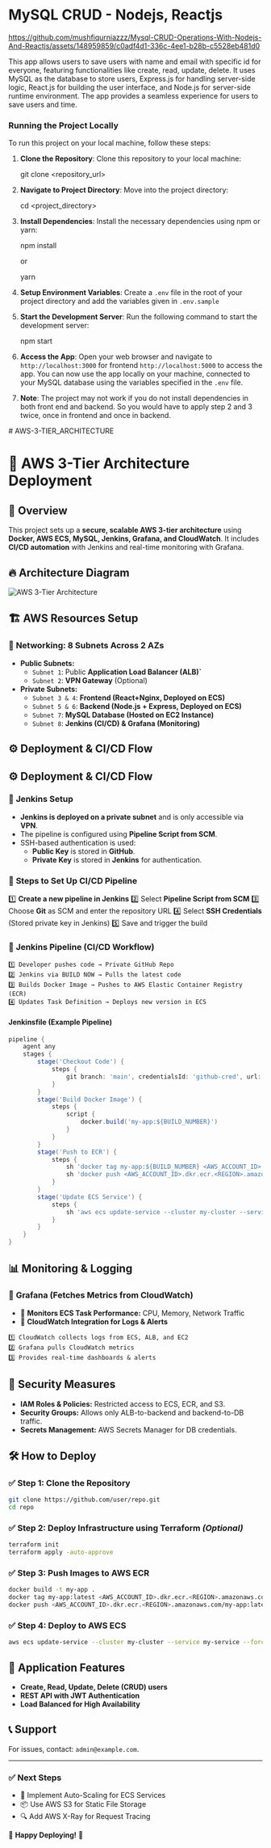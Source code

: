 
<h1>MySQL CRUD - Nodejs, Reactjs</h1>


https://github.com/mushfiqurniazzz/Mysql-CRUD-Operations-With-Nodejs-And-Reactjs/assets/148959859/c0adf4d1-336c-4ee1-b28b-c5528eb481d0


<p>This app allows users to save users with name and email with specific id for everyone, featuring functionalities like create, read, update, delete. It uses MySQL as the database to store users, Express.js for handling server-side logic, React.js for building the user interface, and Node.js for server-side runtime environment. The app provides a seamless experience for users to save users and time.</p>
<h3>Running the Project Locally</h3>
  <p>To run this project on your local machine, follow these steps:

1. <b>Clone the Repository</b>: Clone this repository to your local machine:

   git clone <repository_url>

2. <b>Navigate to Project Directory</b>: Move into the project directory:

   cd <project_directory>

3. <b>Install Dependencies</b>: Install the necessary dependencies using npm or yarn:

   npm install

   or

   yarn

4. <b>Setup Environment Variables</b>: Create a `.env` file in the root of your project directory and add the variables given in `.env.sample`

5. <b>Start the Development Server</b>: Run the following command to start the development server:

   npm start

6. <b>Access the App</b>: Open your web browser and navigate to `http://localhost:3000` for frontend `http://localhost:5000` to access the app. You can now use the app locally on your machine, connected to your MySQL database using the variables specified in the `.env` file.

7. <b>Note</b>: The project may not work if you do not install dependencies in both front end and backend. So you would have to apply step 2 and 3 twice, once in frontend and once in backend.
</p>
# AWS-3-TIER_ARCHITECTURE

# 🚀 AWS 3-Tier Architecture Deployment

## 📌 Overview
This project sets up a **secure, scalable AWS 3-tier architecture** using **Docker, AWS ECS, MySQL, Jenkins, Grafana, and CloudWatch**. It includes **CI/CD automation** with Jenkins and real-time monitoring with Grafana.

## 🔥 Architecture Diagram

![AWS 3-Tier Architecture](./architecture.png)

## 🏗️ AWS Resources Setup

### 🔹 **Networking: 8 Subnets Across 2 AZs**
- **Public Subnets:**
  - `Subnet 1`: Public **Application Load Balancer (ALB)`**
  - `Subnet 2`: **VPN Gateway** (Optional)
- **Private Subnets:**
  - `Subnet 3 & 4`: **Frontend (React+Nginx, Deployed on ECS)**
  - `Subnet 5 & 6`: **Backend (Node.js + Express, Deployed on ECS)**
  - `Subnet 7`: **MySQL Database (Hosted on EC2 Instance)**
  - `Subnet 8`: **Jenkins (CI/CD) & Grafana (Monitoring)**

## ⚙️ **Deployment & CI/CD Flow**


## ⚙️ **Deployment & CI/CD Flow**

### 🔹 **Jenkins Setup**
- **Jenkins is deployed on a private subnet** and is only accessible via **VPN**.
- The pipeline is configured using **Pipeline Script from SCM**.
- SSH-based authentication is used:
  - **Public Key** is stored in **GitHub**.
  - **Private Key** is stored in **Jenkins** for authentication.

### 🔹 **Steps to Set Up CI/CD Pipeline**
1️⃣ **Create a new pipeline in Jenkins**
2️⃣ Select **Pipeline Script from SCM**
3️⃣ Choose **Git** as SCM and enter the repository URL
4️⃣ Select **SSH Credentials** (Stored private key in Jenkins)
5️⃣ Save and trigger the build

### 🔹 **Jenkins Pipeline (CI/CD Workflow)**
```plaintext
1️⃣ Developer pushes code → Private GitHub Repo
2️⃣ Jenkins via BUILD NOW → Pulls the latest code
3️⃣ Builds Docker Image → Pushes to AWS Elastic Container Registry (ECR)
4️⃣ Updates Task Definition → Deploys new version in ECS
```
#### **Jenkinsfile** (Example Pipeline)
```groovy
pipeline {
    agent any
    stages {
        stage('Checkout Code') {
            steps {
                git branch: 'main', credentialsId: 'github-cred', url: 'https://github.com/user/repo.git'
            }
        }
        stage('Build Docker Image') {
            steps {
                script {
                    docker.build('my-app:${BUILD_NUMBER}')
                }
            }
        }
        stage('Push to ECR') {
            steps {
                sh 'docker tag my-app:${BUILD_NUMBER} <AWS_ACCOUNT_ID>.dkr.ecr.<REGION>.amazonaws.com/my-app:${BUILD_NUMBER}'
                sh 'docker push <AWS_ACCOUNT_ID>.dkr.ecr.<REGION>.amazonaws.com/my-app:${BUILD_NUMBER}'
            }
        }
        stage('Update ECS Service') {
            steps {
                sh 'aws ecs update-service --cluster my-cluster --service my-service --force-new-deployment'
            }
        }
    }
}
```

## 📊 **Monitoring & Logging**

### 🔹 **Grafana (Fetches Metrics from CloudWatch)**
- 📌 **Monitors ECS Task Performance:** CPU, Memory, Network Traffic
- 📌 **CloudWatch Integration for Logs & Alerts**

```plaintext
1️⃣ CloudWatch collects logs from ECS, ALB, and EC2
2️⃣ Grafana pulls CloudWatch metrics
3️⃣ Provides real-time dashboards & alerts
```

## 🔐 **Security Measures**
- **IAM Roles & Policies:** Restricted access to ECS, ECR, and S3.
- **Security Groups:** Allows only ALB-to-backend and backend-to-DB traffic.
- **Secrets Management:** AWS Secrets Manager for DB credentials.

## 🛠️ **How to Deploy**

### ✅ **Step 1: Clone the Repository**
```bash
git clone https://github.com/user/repo.git
cd repo
```

### ✅ **Step 2: Deploy Infrastructure using Terraform** *(Optional)*
```bash
terraform init
terraform apply -auto-approve
```

### ✅ **Step 3: Push Images to AWS ECR**
```bash
docker build -t my-app .
docker tag my-app:latest <AWS_ACCOUNT_ID>.dkr.ecr.<REGION>.amazonaws.com/my-app:latest
docker push <AWS_ACCOUNT_ID>.dkr.ecr.<REGION>.amazonaws.com/my-app:latest
```

### ✅ **Step 4: Deploy to AWS ECS**
```bash
aws ecs update-service --cluster my-cluster --service my-service --force-new-deployment
```

## 📎 **Application Features**
- **Create, Read, Update, Delete (CRUD) users**
- **REST API with JWT Authentication**
- **Load Balanced for High Availability**

## 📞 **Support**
For issues, contact: `admin@example.com`.

---

### ✅ **Next Steps**
- 🔄 Implement Auto-Scaling for ECS Services
- 📦 Use AWS S3 for Static File Storage
- 🔍 Add AWS X-Ray for Request Tracing

🚀 **Happy Deploying!** 🎯
